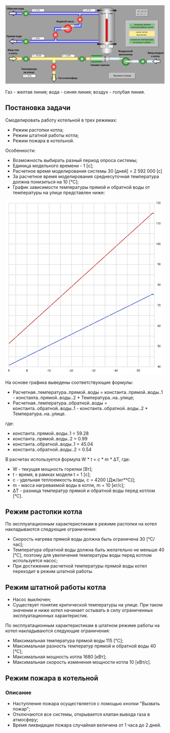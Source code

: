 ﻿![boiler_room](screenshots/Скриншот.png?raw=true)

Газ - желтая линия; вода - синяя линия; воздух - голубая линия.

## Постановка задачи
Смоделировать работу котельной в трех режимах:
- Режим растопки котла;
- Режим штатной работы котла;
- Режим пожара в котельной.

Особенности:
- Возможность выбирать разный период опроса системы;
- Единица модельного времени - 1 [с];
- Расчетное время моделирования системы 30 [дней] = 2 592 000 [с]
- За расчетное время моделирования среднесуточная температура должна понизиться на 10 [°С];
- График зависимости температуры прямой и обратной воды от температуры на улице представлен ниже:

![boiler_room](screenshots/Температурный_график_котла.png?raw=true)

На основе графика выведены соответствующие формулы:
- Расчетная..температура..прямой..воды = константа..прямой..воды..1 - константа..прямой..воды..2 * Температура..на..улице;
- Расчетная..температура..обратной..воды = константа..обратной..воды..1 - константа..обратной..воды..2 * Температура..на..улице.

где: 
- константа..прямой..воды..1 = 59.28
- константа..прямой..воды..2 = 0.99
- константа..обратной..воды..1 = 45.04
- константа..обратной..воды..2 = 0.54

В расчетах используется формула W * t = c * m * ΔТ, где:
- W - текущая мощность горелки [Вт];
- t - время, в рамках модели t = 1 [с];
- с - удельная теплоемкость воды, с = 4200 [Дж/(кг*°С)]; 
- m - масса нагреваемой воды в котле, m = 10 [кг/с];
- ΔТ - разница температур прямой и обратной воды перед котлом [°С].

## Режим растопки котла
По эксплуатационным характеристикам в режиме растопки на котел накладываются следующие ограничения:
- Скорость нагрева прямой воды должна быть ограничена 30 [°С/час];
- Температура обратной воды должна быть желательно не меньше 40 [°С], поэтому для увеличения температуры воды перед котлом используется насос;
- При достижении расчетной температуры прямой воды котел переходит в режим штатной работы.

## Режим штатной работы котла
- Насос выключен;
- Существует понятие критической температуры на улице. При таком значении и ниже котел начинает остывать в силу ограниченных эксплуатационных характеристик.

По эксплуатационным характеристикам в штатном режиме работы на котел накладываются следующие ограничения:
- Максимальная температура прямой воды 115 [°С];
- Максимальная разность температур прямой и обратной воды 40 [°С];
- Максимальная мощность котла 1680 [кВт];
- Максимальная скорость изменения мощности котла 10 [кВт/с].

## Режим пожара в котельной
### Описание
- Наступление пожара осуществляется с помощью кнопки "Вызвать пожар";
- Отключаются все системы, открывается клапан вывода газа в атмосферу;
- Время ликвидации пожара случайная величина от 1 часа до 2 дней.
